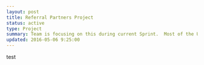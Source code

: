 ```yaml
---
layout: post
title: Referral Partners Project
status: active
type: Project
summary: Team is focusing on this during current Sprint.  Most of the UI has been completed with a bit of polish needed.  Remaining work is in the service logic and decisions about how the legacy Trade screen will integrate with the new Referral Partner services.
updated: 2016-05-06 9:25:00
---
```


test


